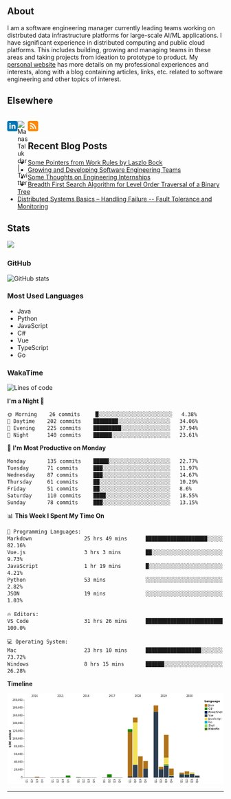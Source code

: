 ## About

I am a software engineering manager currently leading teams working on distrbuted data infrastructure platforms for large-scale AI/ML applications. I have significant experience in distributed computing and public cloud platforms. This includes building, growing and managing teams in these areas and taking projects from ideation to prototype to product. My [personal website](https://manastalukdar.github.io/) has more details on my professional experiences and interests, along with a blog containing articles, links, etc. related to software engineering and other topics of interest.

## Elsewhere

</br>

<a href="https://www.linkedin.com/in/manastalukdar" target="_blank">
  <img align="left" alt="Manas Talukdar | Linkedin" width="24px" src="https://raw.githubusercontent.com/edent/SuperTinyIcons/master/images/svg/linkedin.svg" />
</a>
<a href="https://www.twitter.com/manastalukdar" target="_blank">
  <img align="left" alt="Manas Talukdar | Twitter" width="24px" src="https://github.com/TheDudeThatCode/TheDudeThatCode/blob/master/Assets/Twitter.svg" />
</a>
<a href="https://manastalukdar.github.io/" target="_blank">
  <img align="left" alt="Manas Talukdar | Website" width="24px" src="https://github.com/edent/SuperTinyIcons/blob/master/images/svg/rss.svg" />
</a>

</br>

## Recent Blog Posts

<!-- BLOG:START -->
- [Some Pointers from Work Rules by Laszlo Bock](https://manastalukdar.github.io/blog/2020/01/25/work-rules-laszlo-bock-pointers/)
- [Growing and Developing Software Engineering Teams](https://manastalukdar.github.io/blog/2019/09/19/growing-developing-software-engineering-teams/)
- [Some Thoughts on Engineering Internships](https://manastalukdar.github.io/blog/2019/09/04/some-thoughts-on-engineering-internships/)
- [Breadth First Search Algorithm for Level Order Traversal of a Binary Tree](https://manastalukdar.github.io/blog/2019/08/29/breadth-first-search-binary-tree-level-order-traversal/)
- [Distributed Systems Basics – Handling Failure -- Fault Tolerance and Monitoring](https://manastalukdar.github.io/blog/2019/08/19/katemats-distributed-systems-fault-tolerance-monitoring/)
<!-- BLOG:END -->

## Stats

![](https://komarev.com/ghpvc/?username=manastalukdar)

### GitHub

![GitHub stats](https://github-readme-stats.vercel.app/api?username=manastalukdar&show_icons=true&hide_border=true&hide_rank=true&hide_title=true&icon_color=79ff97&text_color=cecac3&bg_color=4d4b4b)

### Most Used Languages

- Java
- Python
- JavaScript
- C#
- Vue
- TypeScript
- Go

<!--
![Top Langs](https://github-readme-stats.vercel.app/api/top-langs/?username=manastalukdar&layout=compact&hide_border=true&hide_title=true&icon_color=79ff97&text_color=cecac3&bg_color=4d4b4b)
-->

### WakaTime

<!--START_SECTION:waka-->
![Lines of code](https://img.shields.io/badge/From%20Hello%20World%20I%27ve%20Written-5.3%20million%20lines%20of%20code-blue)

**I'm a Night 🦉** 

```text
🌞 Morning    26 commits     █░░░░░░░░░░░░░░░░░░░░░░░░   4.38% 
🌆 Daytime    202 commits    ████████░░░░░░░░░░░░░░░░░   34.06% 
🌃 Evening    225 commits    █████████░░░░░░░░░░░░░░░░   37.94% 
🌙 Night      140 commits    ██████░░░░░░░░░░░░░░░░░░░   23.61%

```
📅 **I'm Most Productive on Monday** 

```text
Monday       135 commits    █████░░░░░░░░░░░░░░░░░░░░   22.77% 
Tuesday      71 commits     ███░░░░░░░░░░░░░░░░░░░░░░   11.97% 
Wednesday    87 commits     ███░░░░░░░░░░░░░░░░░░░░░░   14.67% 
Thursday     61 commits     ██░░░░░░░░░░░░░░░░░░░░░░░   10.29% 
Friday       51 commits     ██░░░░░░░░░░░░░░░░░░░░░░░   8.6% 
Saturday     110 commits    ████░░░░░░░░░░░░░░░░░░░░░   18.55% 
Sunday       78 commits     ███░░░░░░░░░░░░░░░░░░░░░░   13.15%

```


📊 **This Week I Spent My Time On** 

```text
💬 Programming Languages: 
Markdown                 25 hrs 49 mins      ████████████████████░░░░░   82.16% 
Vue.js                   3 hrs 3 mins        ██░░░░░░░░░░░░░░░░░░░░░░░   9.73% 
JavaScript               1 hr 19 mins        █░░░░░░░░░░░░░░░░░░░░░░░░   4.21% 
Python                   53 mins             ░░░░░░░░░░░░░░░░░░░░░░░░░   2.82% 
JSON                     19 mins             ░░░░░░░░░░░░░░░░░░░░░░░░░   1.03%

🔥 Editors: 
VS Code                  31 hrs 26 mins      █████████████████████████   100.0%

💻 Operating System: 
Mac                      23 hrs 10 mins      ██████████████████░░░░░░░   73.72% 
Windows                  8 hrs 15 mins       ██████░░░░░░░░░░░░░░░░░░░   26.28%

```

**Timeline**

![Chart not found](https://raw.githubusercontent.com/manastalukdar/manastalukdar/master/charts/bar_graph.png) 


<!--END_SECTION:waka-->

---

<!--

**manastalukdar/manastalukdar** is a ✨ _special_ ✨ repository because its `README.md` (this file) appears on your GitHub profile.

Here are some ideas to get you started:

- 🔭 I’m currently working on ...
- 🌱 I’m currently learning ...
- 👯 I’m looking to collaborate on ...
- 🤔 I’m looking for help with ...
- 💬 Ask me about ...
- 📫 How to reach me: ...
- 😄 Pronouns: ...
- ⚡ Fun fact: ...
-->
